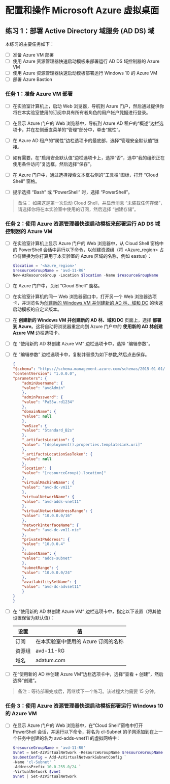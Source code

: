 # 配置和操作 Microsoft Azure 虚拟桌面

## 练习 1：部署 Active Directory 域服务 (AD DS) 域

本练习的主要任务如下：

- [ ] 准备 Azure VM 部署
- [ ] 使用 Azure 资源管理器快速启动模板来部署运行 AD DS 域控制器的 Azure VM
- [ ] 使用 Azure 资源管理器快速启动模板部署运行 Windows 10 的 Azure VM
- [ ] 部署 Azure Bastion

### 任务 1：准备 Azure VM 部署

- [ ] 在实验室计算机上，启动 Web 浏览器，导航到 Azure 门户，然后通过提供你将在本实验室使用的订阅中具有所有者角色的用户帐户凭据进行登录。

- [ ] 在显示 Azure 门户的 Web 浏览器中，导航到 Azure AD 租户的“概述”边栏选项卡，并在左侧垂直菜单的“管理”部分中，单击“属性”。

- [ ] 在 Azure AD 租户的“属性”边栏选项卡的最底部，选择“管理安全默认值”链接。

- [ ] 如有需要，在“启用安全默认值”边栏选项卡上，选择“否”，选中“我的组织正在使用条件访问”复选框，然后选择“保存”。

- [ ] 在 Azure 门户中，通过选择搜索文本框右侧的“工具栏”图标，打开 “Cloud Shell” 窗格。

- [ ] 提示选择 “Bash” 或 “PowerShell” 时，选择 “PowerShell”。

> 备注： 如果这是第一次启动 Cloud Shell，并显示消息 “未装载任何存储”，请选择你将在本实验室中使用的订阅，然后选择 “创建存储”。

### 任务 2：使用 Azure 资源管理器快速启动模板来部署运行 AD DS 域控制器的 Azure VM

- [ ] 在实验室计算机上显示 Azure 门户的 Web 浏览器中，从 Cloud Shell 窗格中的 PowerShell 会话中运行以下命令，以创建资源组（将 <Azure_region> 占位符替换为你打算用于本实验室的 Azure 区域的名称，例如 eastus）：

    ```powershell
    $location = '<Azure_region>'
    $resourceGroupName = 'avd-11-RG'
    New-AzResourceGroup -Location $location -Name $resourceGroupName
    ```

- [ ] 在 Azure 门户中，关闭 “Cloud Shell” 窗格。

- [ ] 在实验室计算机的同一 Web 浏览器窗口中，打开另一个 Web 浏览器选项卡，并浏览名为[创建新的 Windows VM 并创建新的 AD 林、域和 DC](https://github.com/az140mp/azure-quickstart-templates/tree/master/application-workloads/active-directory/active-directory-new-domain) 的快速启动模板的自定义版本。

- [ ] 在 **创建新的 Windows VM 并创建新的 AD 林、域和 DC** 页面上，选择 **部署到 Azure**。这将自动将浏览器重定向到 Azure 门户中的 **使用新的 AD 林创建 Azure VM** 边栏选项卡。

- [ ] 在 “使用新的 AD 林创建 Azure VM” 边栏选项卡中，选择 “编辑参数”。

- [ ] 在 “编辑参数” 边栏选项卡中，复制并替换为如下参数,然后点击保存。

    ```json
    {
    "$schema": "https://schema.management.azure.com/schemas/2015-01-01/deploymentParameters.json#",
    "contentVersion": "1.0.0.0",
    "parameters": {
        "adminUsername": {
        "value": "avdAdmin"
        },
        "adminPassword": {
        "value": "Pa55w.rd1234"
        },
        "domainName": {
        "value": null
        },
        "vmSize": {
        "value": "Standard_B2s"
        },
        "_artifactsLocation": {
        "value": "[deployment().properties.templateLink.uri]"
        },
        "_artifactsLocationSasToken": {
        "value": null
        },
        "location": {
        "value": "[resourceGroup().location]"
        },
        "virtualMachineName": {
        "value": "avd-dc-vm11"
        },
        "virtualNetworkName": {
        "value": "avd-adds-vnet11"
        },
        "virtualNetworkAddressRange": {
        "value": "10.0.0.0/16"
        },
        "networkInterfaceName": {
        "value": "avd-dc-vm11-nic"
        },
        "privateIPAddress": {
        "value": "10.0.0.4"
        },
        "subnetName": {
        "value": "adds-subnet"
        },
        "subnetRange": {
        "value": "10.0.0.0/24"
        },
        "availabilitySetName": {
        "value": "avd-dc-advset11"
        }
    }
    }
    ```

- [ ] 在 “使用新的 AD 林创建 Azure VM” 边栏选项卡中，指定以下设置（将其他设置保留为默认值）：

    |设置   |值|
    |--|--|
    |订阅|在本实验室中使用的 Azure 订阅的名称|
    |资源组|avd-11-RG|
    |域名|adatum.com|

- [ ] 在“使用新的 AD 林创建 Azure VM”边栏选项卡中，选择“查看 + 创建”，然后选择“创建”。

> 备注：等待部署完成后，再继续下一个练习。该过程大约需要 15 分钟。

### 任务 3：使用 Azure 资源管理器快速启动模板部署运行 Windows 10 的 Azure VM

- [ ] 在显示 Azure 门户的 Web 浏览器中，在“Cloud Shell”窗格中打开 PowerShell 会话，并运行以下命令，将名为 cl-Subnet 的子网添加到在上一个任务中创建的名为 avd-adds-vnet11 的虚拟网络中：

    ```powershell
    $resourceGroupName = 'avd-11-RG'
    $vnet = Get-AzVirtualNetwork -ResourceGroupName $resourceGroupName -Name 'avd-adds-vnet11'
    $subnetConfig = Add-AzVirtualNetworkSubnetConfig `
    -Name 'cl-Subnet' `
    -AddressPrefix 10.0.255.0/24 `
    -VirtualNetwork $vnet
    $vnet | Set-AzVirtualNetwork
    ```


